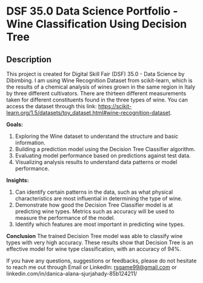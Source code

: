 # **DSF 35.0 Data Science Portfolio - Wine Classification Using Decision Tree**

## **Description**

This project is created for Digital Skill Fair (DSF) 35.0 - Data Science by Dibimbing. I am using Wine Recognition Dataset from scikit-learn, which is the results of a chemical analysis of wines grown in the same region in Italy by three different cultivators. There are thirteen different measurements taken for different constituents found in the three types of wine. You can access the dataset through this link: https://scikit-learn.org/1.5/datasets/toy_dataset.html#wine-recognition-dataset.

**Goals:**
1. Exploring the Wine dataset to understand the structure and basic information.
2. Building a prediction model using the Decision Tree Classifier algorithm.
3. Evaluating model performance based on predictions against test data.
4. Visualizing analysis results to understand data patterns or model performance.

**Insights:**
1. Can identify certain patterns in the data, such as what physical characteristics are most influential in determining the type of wine.
2. Demonstrate how good the Decision Tree Classifier model is at predicting wine types. Metrics such as accuracy will be used to measure the performance of the model.
3. Identify which features are most important in predicting wine types.

**Conclusion**
The trained Decision Tree model was able to classify wine types with very high accuracy. These results show that Decision Tree is an effective model for wine type classification, with an accuracy of 94%.

If you have any questions, suggestions or feedbacks, please do not hesitate to reach me out through Email or LinkedIn: rsgame99@gmail.com or linkedin.com/in/danica-alana-sjurjahady-85b124211/
